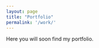```yaml
---
layout: page
title: "Portfolio"
permalink: '/work/'
---
```

<p class="note">Here you will soon find my portfolio.</p>
